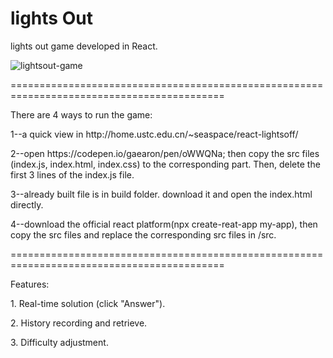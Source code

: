 # lights Out
lights out game developed in React.</p>
![lightsout-game](https://user-images.githubusercontent.com/45749967/161233715-8f3ed4eb-eaf4-40b4-bab8-1a91df8447b4.png)
</p>===========================================================================================</p>
There are 4 ways to run the game: </p>
1--a quick view in http://home.ustc.edu.cn/~seaspace/react-lightsoff/ </p>
2--open https://codepen.io/gaearon/pen/oWWQNa; then copy the src files (index.js, index.html, index.css) to the corresponding part. Then, delete the first 3 lines of the index.js file. </p>
3--already built file is in build folder. download it and open the index.html directly. </p>
4--download the official react platform(npx create-reat-app my-app), then copy the src files and replace the corresponding src files in /src. </p>
</p>===========================================================================================</p>
Features: </p>
1. Real-time solution (click "Answer"). </p>
2. History recording and retrieve. </p>
3. Difficulty adjustment. </p>

